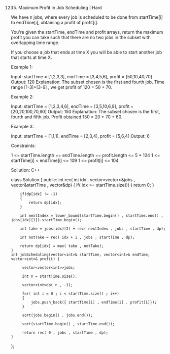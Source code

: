 1235. Maximum Profit in Job Scheduling | Hard

We have n jobs, where every job is scheduled to be done from startTime[i] to endTime[i], obtaining a profit of profit[i].

You're given the startTime, endTime and profit arrays, return the maximum profit you can take such that there are no two jobs in the subset with overlapping time range.

If you choose a job that ends at time X you will be able to start another job that starts at time X.

Example 1: 

Input: startTime = [1,2,3,3], endTime = [3,4,5,6], profit = [50,10,40,70]
Output: 120
Explanation: The subset chosen is the first and fourth job. 
Time range [1-3]+[3-6] , we get profit of 120 = 50 + 70.

Example 2: 

Input: startTime = [1,2,3,4,6], endTime = [3,5,10,6,9], profit = [20,20,100,70,60]
Output: 150
Explanation: The subset chosen is the first, fourth and fifth job. 
Profit obtained 150 = 20 + 70 + 60.

Example 3: 

Input: startTime = [1,1,1], endTime = [2,3,4], profit = [5,6,4]
Output: 6

Constraints:

1 <= startTime.length == endTime.length == profit.length <= 5 * 104
1 <= startTime[i] < endTime[i] <= 109
1 <= profit[i] <= 104

Sollution: C++

class Solution {
public:
    int rec( int idx , vector<vector<int>>&jobs , vector<int>&startTime , vector<int>&dp)
    {
        if( idx >= startTime.size())
        {
            return 0;
        }

        if(dp[idx] != -1)
        {
            return dp[idx];
        }

        int nextIndex = lower_bound(startTime.begin() , startTime.end() , jobs[idx][1])-startTime.begin();

        int take = jobs[idx][2] + rec( nextIndex , jobs , startTime , dp);

        int notTake = rec( idx + 1 , jobs , startTime , dp);

        return dp[idx] = max( take , notTake);
    }
    int jobScheduling(vector<int>& startTime, vector<int>& endTime, vector<int>& profit) {
         
         vector<vector<int>>jobs;
         
         int n = startTime.size();

         vector<int>dp( n , -1);

         for( int i = 0 ; i < startTime.size() ; i++)
         {
             jobs.push_back({ startTime[i] , endTime[i] , profit[i]});
         }

         sort(jobs.begin() , jobs.end());

         sort(startTime.begin() , startTime.end());

         return rec( 0 , jobs , startTime , dp);
    }
};